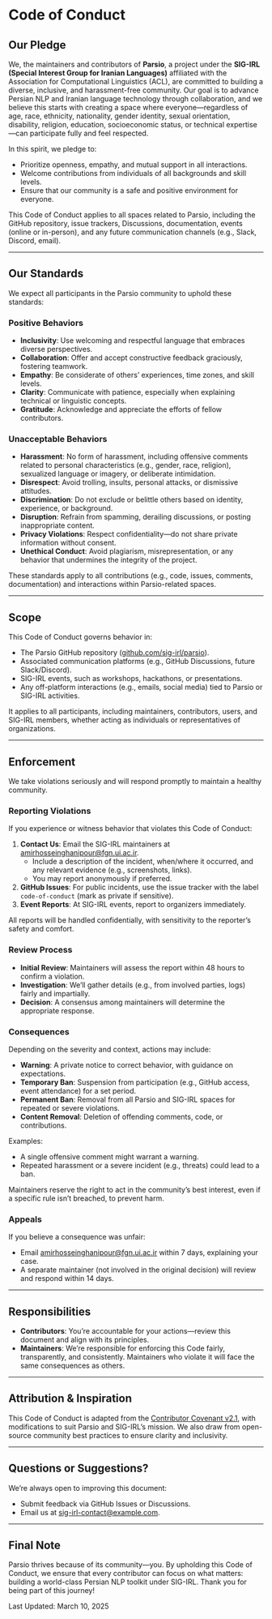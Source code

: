 # Code of Conduct

## Our Pledge
We, the maintainers and contributors of **Parsio**, a project under the **SIG-IRL (Special Interest Group for Iranian Languages)** affiliated with the Association for Computational Linguistics (ACL), are committed to building a diverse, inclusive, and harassment-free community. Our goal is to advance Persian NLP and Iranian language technology through collaboration, and we believe this starts with creating a space where everyone—regardless of age, race, ethnicity, nationality, gender identity, sexual orientation, disability, religion, education, socioeconomic status, or technical expertise—can participate fully and feel respected.

In this spirit, we pledge to:
- Prioritize openness, empathy, and mutual support in all interactions.
- Welcome contributions from individuals of all backgrounds and skill levels.
- Ensure that our community is a safe and positive environment for everyone.

This Code of Conduct applies to all spaces related to Parsio, including the GitHub repository, issue trackers, Discussions, documentation, events (online or in-person), and any future communication channels (e.g., Slack, Discord, email).

---

## Our Standards
We expect all participants in the Parsio community to uphold these standards:

### Positive Behaviors
- **Inclusivity**: Use welcoming and respectful language that embraces diverse perspectives.
- **Collaboration**: Offer and accept constructive feedback graciously, fostering teamwork.
- **Empathy**: Be considerate of others’ experiences, time zones, and skill levels.
- **Clarity**: Communicate with patience, especially when explaining technical or linguistic concepts.
- **Gratitude**: Acknowledge and appreciate the efforts of fellow contributors.

### Unacceptable Behaviors
- **Harassment**: No form of harassment, including offensive comments related to personal characteristics (e.g., gender, race, religion), sexualized language or imagery, or deliberate intimidation.
- **Disrespect**: Avoid trolling, insults, personal attacks, or dismissive attitudes.
- **Discrimination**: Do not exclude or belittle others based on identity, experience, or background.
- **Disruption**: Refrain from spamming, derailing discussions, or posting inappropriate content.
- **Privacy Violations**: Respect confidentiality—do not share private information without consent.
- **Unethical Conduct**: Avoid plagiarism, misrepresentation, or any behavior that undermines the integrity of the project.

These standards apply to all contributions (e.g., code, issues, comments, documentation) and interactions within Parsio-related spaces.

---

## Scope
This Code of Conduct governs behavior in:
- The Parsio GitHub repository ([github.com/sig-irl/parsio](https://github.com/sig-irl/parsio)).
- Associated communication platforms (e.g., GitHub Discussions, future Slack/Discord).
- SIG-IRL events, such as workshops, hackathons, or presentations.
- Any off-platform interactions (e.g., emails, social media) tied to Parsio or SIG-IRL activities.

It applies to all participants, including maintainers, contributors, users, and SIG-IRL members, whether acting as individuals or representatives of organizations.

---

## Enforcement
We take violations seriously and will respond promptly to maintain a healthy community.

### Reporting Violations
If you experience or witness behavior that violates this Code of Conduct:
1. **Contact Us**: Email the SIG-IRL maintainers at [amirhosseinghanipour@fgn.ui.ac.ir](mailto:amirhosseinghanipour@fgn.ui.ac.ir).
   - Include a description of the incident, when/where it occurred, and any relevant evidence (e.g., screenshots, links).
   - You may report anonymously if preferred.
2. **GitHub Issues**: For public incidents, use the issue tracker with the label `code-of-conduct` (mark as private if sensitive).
3. **Event Reports**: At SIG-IRL events, report to organizers immediately.

All reports will be handled confidentially, with sensitivity to the reporter’s safety and comfort.

### Review Process
- **Initial Review**: Maintainers will assess the report within 48 hours to confirm a violation.
- **Investigation**: We’ll gather details (e.g., from involved parties, logs) fairly and impartially.
- **Decision**: A consensus among maintainers will determine the appropriate response.

### Consequences
Depending on the severity and context, actions may include:
- **Warning**: A private notice to correct behavior, with guidance on expectations.
- **Temporary Ban**: Suspension from participation (e.g., GitHub access, event attendance) for a set period.
- **Permanent Ban**: Removal from all Parsio and SIG-IRL spaces for repeated or severe violations.
- **Content Removal**: Deletion of offending comments, code, or contributions.

Examples:
- A single offensive comment might warrant a warning.
- Repeated harassment or a severe incident (e.g., threats) could lead to a ban.

Maintainers reserve the right to act in the community’s best interest, even if a specific rule isn’t breached, to prevent harm.

### Appeals
If you believe a consequence was unfair:
- Email [amirhosseinghanipour@fgn.ui.ac.ir](mailto:amirhosseinghanipour@fgn.ui.ac.ir) within 7 days, explaining your case.
- A separate maintainer (not involved in the original decision) will review and respond within 14 days.

---

## Responsibilities
- **Contributors**: You’re accountable for your actions—review this document and align with its principles.
- **Maintainers**: We’re responsible for enforcing this Code fairly, transparently, and consistently. Maintainers who violate it will face the same consequences as others.

---

## Attribution & Inspiration
This Code of Conduct is adapted from the [Contributor Covenant v2.1](https://www.contributor-covenant.org/version/2/1/code_of_conduct/), with modifications to suit Parsio and SIG-IRL’s mission. We also draw from open-source community best practices to ensure clarity and inclusivity.

---

## Questions or Suggestions?
We’re always open to improving this document:
- Submit feedback via GitHub Issues or Discussions.
- Email us at [sig-irl-contact@example.com](mailto:sig-irl-contact@example.com).

---

## Final Note
Parsio thrives because of its community—you. By upholding this Code of Conduct, we ensure that every contributor can focus on what matters: building a world-class Persian NLP toolkit under SIG-IRL. Thank you for being part of this journey!

Last Updated: March 10, 2025
